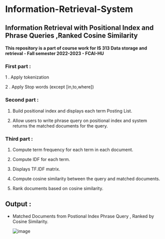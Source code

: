 # Information-Retrieval-System
## Information Retrieval with Positional Index and Phrase Queries ,Ranked Cosine Similarity 
#### This repository is a part of course work for IS 313 Data storage and retrieval - Fall semester 2022-2023 - FCAI-HU
### First part :

1 . Apply tokenization

2 . Apply Stop words (except [in,to,where])

### Second part :

1. Build positional index and displays each term Posting List.

2. Allow users to write phrase query on positional index and system returns the matched documents for the query.

### Third part :

1. Compute term frequency for each term in each document.

2. Compute IDF for each term.

3. Displays TF.IDF matrix.

4. Compute cosine similarity between the query and matched documents.

5. Rank documents based on cosine similarity.

## Output :
- Matched Documents from Postional Index Phrase Query , Ranked by Cosine Similarity.

   ![image](https://user-images.githubusercontent.com/76521677/207455721-9efa77f0-83de-42d4-91c7-ac2f01d599fd.png)

